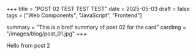 +++
title = "POST 02 TEST TEST TEST"
date = 2025-05-03
draft = false
tags = ["Web Components", "JavaScript", "Frontend"]

summary = "This is a breif summary of post 02 for the card"
cardimg = "/images/blog/post_01.jpg"
+++

Hello from post 2
